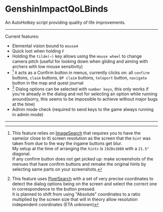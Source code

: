 # GenshinImpactQoLBinds
An AutoHotkey script providing quality of life improvements.

--------

Current features:
- Elemental vision bound to `mouse4`
- Quick loot when holding `F`
- Holding the `tilde(~)` key allows using the `mouse wheel` to change camera pitch (useful for looking down when gliding and aiming with archers with low mouse sensitivity)
- [^1] `R` acts as a Confirm button in menus, currently clicks on: all `confirm` buttons, `claim` buttons, `BP claim` buttons, `teleport` button, `navigate` button in the map and quest journal
- [^2] Dialog options can be selected with `number keys`, this only works if you're already in the dialog and not for selecting an option while running around(sorry, this seems to be impossible to achieve without major bugs at the time)
- Admin mode check (required to send keys to the game always running in admin mode)

-----

[^1]: This feature relies on [ImageSearch](https://www.autohotkey.com/docs/commands/ImageSearch.htm) that requires you to have the same(or close to it) screen resolution as the screen that the _`hint`_ was taken from due to the way the ingame buttons get blur.<br>
My setup at the time of arranging the _`hints`_ is `1920x1080` with a `21.5"` diagonal.<br>
If any confirm button does not get picked up: make screenshots of the menues that have confirm buttons and remake the original hints by selecting same parts on your screenshots.

[^2]: This feature uses [PixelSearch](https://www.autohotkey.com/docs/commands/PixelSearch.htm) with a set of very precise coordinates to detect the dialog options being on the screen and select the correct one in correspondence to the button pressed.<br>
It is planned to shift from using "Absolute" coordinates to a ratio multiplied by the screen size that will in theory allow resolution independent coordinates (ETA unknown)
